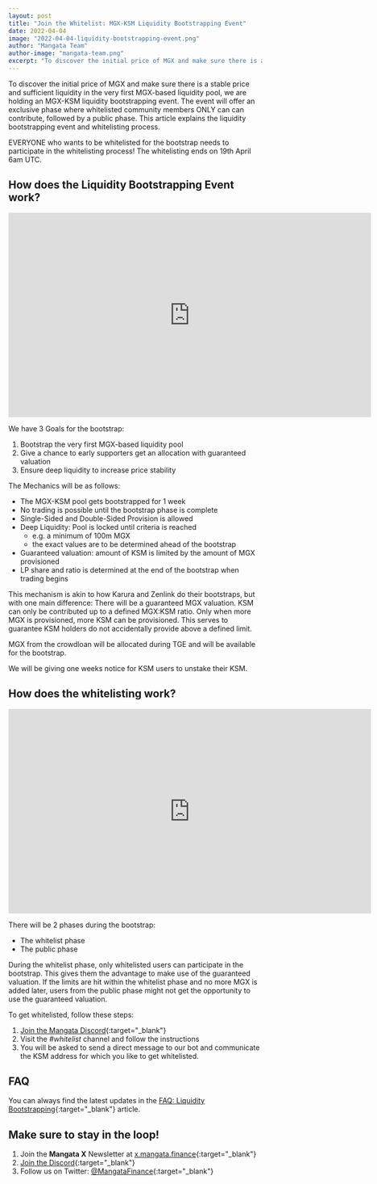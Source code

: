 ```yaml
---
layout: post
title: "Join the Whitelist: MGX-KSM Liquidity Bootstrapping Event"
date: 2022-04-04
image: "2022-04-04-liquidity-bootstrapping-event.png"
author: "Mangata Team"
author-image: "mangata-team.png"
excerpt: "To discover the initial price of MGX and make sure there is a stable price and sufficient liquidity in the very first MGX-based liquidity pool, we are holding an MGX-KSM liquidity bootstrapping event. The event will offer an exclusive phase where whitelisted community members ONLY can can contribute, followed by a public phase. This article explains the liquidity bootstrapping event and whitelisting process. EVERYONE who wants to be whitelisted for the bootstrap needs to participate in the whitelisting process! The whitelisting ends on 19th April 6am UTC."
---
```


To discover the initial price of MGX and make sure there is a stable price and sufficient liquidity in the very first MGX-based liquidity pool, we are holding an MGX-KSM liquidity bootstrapping event. The event will offer an exclusive phase where whitelisted community members ONLY can can contribute, followed by a public phase. This article explains the liquidity bootstrapping event and whitelisting process.

EVERYONE who wants to be whitelisted for the bootstrap needs to participate in the whitelisting process! The whitelisting ends on 19th April 6am UTC.

## How does the Liquidity Bootstrapping Event work?

<iframe width="720" height="405" src="https://www.youtube.com/embed/oFOPX4UDGiI" title="YouTube video player" frameborder="0" allow="accelerometer; autoplay; clipboard-write; encrypted-media; gyroscope; picture-in-picture" allowfullscreen></iframe>

We have 3 Goals for the bootstrap:
1. Bootstrap the very first MGX-based liquidity pool
2. Give a chance to early supporters get an allocation with guaranteed valuation
3. Ensure deep liquidity to increase price stability

The Mechanics will be as follows:

- The MGX-KSM pool gets bootstrapped for 1 week
- No trading is possible until the bootstrap phase is complete
- Single-Sided and Double-Sided Provision is allowed
- Deep Liquidity: Pool is locked until criteria is reached
    - e.g. a minimum of 100m MGX
    - the exact values are to be determined ahead of the bootstrap
- Guaranteed valuation: amount of KSM is limited by the amount of MGX provisioned
- LP share and ratio is determined at the end of the bootstrap when trading begins

This mechanism is akin to how Karura and Zenlink do their bootstraps, but with one main difference: There will be a guaranteed MGX valuation. KSM can only be contributed up to a defined MGX:KSM ratio. Only when more MGX is provisioned, more KSM can be provisioned. This serves to guarantee KSM holders do not accidentally provide above a defined limit.

MGX from the crowdloan will be allocated during TGE and will be available for the bootstrap.

We will be giving one weeks notice for KSM users to unstake their KSM.

## How does the whitelisting work?

<iframe width="720" height="405" src="https://www.youtube.com/embed/nzMkD97GfcM" title="YouTube video player" frameborder="0" allow="accelerometer; autoplay; clipboard-write; encrypted-media; gyroscope; picture-in-picture" allowfullscreen></iframe>

There will be 2 phases during the bootstrap:
- The whitelist phase
- The public phase

During the whitelist phase, only whitelisted users can participate in the bootstrap. This gives them the advantage to make use of the guaranteed valuation. If the limits are hit within the whitelist phase and no more MGX is added later, users from the public phase might not get the opportunity to use the guaranteed valuation.

To get whitelisted, follow these steps:
1. [Join the Mangata Discord](https://discord.gg/mangata){:target="\_blank"}
2. Visit the *#whitelist* channel and follow the instructions
3. You will be asked to send a direct message to our bot and communicate the KSM address for which you like to get whitelisted.

## FAQ
You can always find the latest updates in the [FAQ: Liquidity Bootstrapping](https://mangata-finance.notion.site/FAQ-Liquidity-Bootstrapping-6cec4f3d384a40bba7892697c8dfdc9b){:target="\_blank"} article.

## Make sure to stay in the loop!
1. Join the **Mangata X** Newsletter at [x.mangata.finance](https://x.mangata.finance/){:target="\_blank"}
2. [Join the Discord](https://discord.gg/mangata){:target="\_blank"}
3. Follow us on Twitter: [@MangataFinance](https://twitter.com/MangataFinance){:target="\_blank"}
